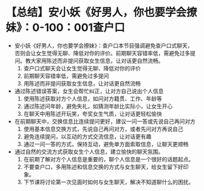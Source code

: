 # 【总结】安小妖《好男人，你也要学会撩妹》：0-100：001查户口

-   安小妖《好男人，你也要学会撩妹》：查户口本节目强调避免查户口式聊天，否则会让女生觉得无聊、降低对你的评价。前期聊天容错率低，需避免过多提问。教大家用陈述而非提问获取女生信息，让对话更自然流畅。
    1.  查户口式聊天会让女生觉得无聊、降低对你的评价
    2.  前期聊天容错率低，需避免过多提问
    3.  用陈述而非提问获取女生信息，让对话更自然流畅
-   通过陈述错误答案，女生会帮忙纠正，让对方自己说出个人信息
    1.  使用陈述获取对方个人信息，如问对方籍贯、工作、年龄等
    2.  通过陈述问年龄，避免失礼，如猜测年龄比实际小，让女生开心
    3.  在聊天中用陈述开玩笑，夸奖女生气质，让对话更轻松愉快
-   在前期聊天中，交换信息比连续提问更好，建议一问一答或先说自己再问对方
    1.  使用基本信息交换方式，先说自己再问对方，或者先问对方再说自己
    2.  避免连续提问，以互动的方式交流信息，让对话更有趣
    3.  通过一问一答的方式，保持互动，避免单方面索取信息，让聊天更顺畅
-   通过自然的交流方式获取女生个人信息，建立愉快的聊天氛围。
    1.  在前期了解对方个人信息是重要的，聊个人信息是一个很好的话题起点。
    2.  不要查户口，多用陈述和信息交换的方式与女生聊天，给女生留下好印象。
    3.  下节课将讨论第一次见面时如何与女生聊天，解决不知道聊什么的困扰。